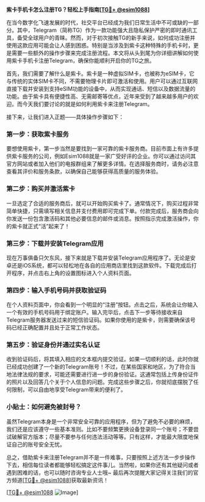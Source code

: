 **紫卡手机卡怎么注册TG？轻松上手指南[[TG💪+ @esim1088](https://t.me/s/esim1088)]**

在当今数字化飞速发展的时代，社交平台已经成为我们日常生活中不可或缺的一部分。其中，Telegram（简称TG）作为一款功能强大且隐私保护严密的即时通讯工具，备受全球用户的青睐。然而，对于初次接触TG的新手来说，如何成功注册并使用这款应用可能会让人感到困惑。特别是当涉及到紫卡这种特殊的手机卡时，更是需要一些额外的操作步骤来完成注册流程。本文将从头到尾为你详细讲解如何使用紫卡手机卡注册Telegram，确保你能顺利开启你的TG之旅。

首先，我们需要了解什么是紫卡。紫卡是一种虚拟SIM卡，也被称为eSIM卡，它与传统的实体SIM卡不同，不需要物理卡片即可激活和使用。用户可以通过互联网直接下载并安装到支持eSIM功能的设备中，从而实现通话、短信以及数据流量的功能。由于紫卡具有便捷性高、无需邮寄等优点，近年来受到了越来越多用户的欢迎。而今天我们要讨论的就是如何利用紫卡来注册Telegram。

接下来，让我们进入正题——具体操作步骤如下：

### 第一步：获取紫卡服务

要想使用紫卡，第一步当然是要找到一家可靠的紫卡服务商。目前市面上有许多提供紫卡服务的公司，例如Esim1088就是一家广受好评的企业。你可以通过访问其官方网站或者加入他们的电报群组来了解更多详情。在选择服务商时，请务必注意查看其评价和服务条款，以确保自己能够获得高质量的服务体验。

### 第二步：购买并激活紫卡

一旦选定了合适的服务商后，就可以开始购买紫卡了。通常情况下，购买过程非常简单快捷，只需填写相关信息并支付费用即可完成下单。付款完成后，服务商会向你发送一份包含激活码和其他必要信息的邮件或消息。按照指示完成激活操作，你的紫卡就正式“活”起来了！

### 第三步：下载并安装Telegram应用

现在万事俱备只欠东风，接下来就是下载并安装Telegram应用程序了。无论是安卓还是iOS系统，都可以轻松地在各自的应用商店里找到这款软件。下载完成后打开程序，并点击右上角的设置图标进入个人资料页面。

### 第四步：输入手机号码并获取验证码

在个人资料页面中，你会看到一个明显的“注册”按钮。点击之后，系统会让你输入一个有效的手机号码用于绑定账户。输入完毕后，点击下一步等待接收来自Telegram服务器发送过来的短信验证码。如果你使用的是紫卡，则需要确保该号码已经正确配置并且处于正常工作状态。

### 第五步：验证身份并通过实名认证

收到验证码后，将其填入相应的文本框内提交验证。如果一切顺利的话，此时你就已经成功创建了一个新的Telegram账号！不过，在某些国家和地区，为了符合当地法律法规的要求，可能还需要进行进一步的身份验证。这通常包括上传身份证件的照片以及回答几个关于个人信息的问题。完成这些步骤之后，你就彻底摆脱了任何限制，可以自由地享受Telegram带来的便利了。

### 小贴士：如何避免被封号？

虽然Telegram本身是一个非常安全可靠的应用程序，但为了避免不必要的麻烦，我们还是应该遵守一些基本准则。比如不要频繁更换设备登录同一个账号；不要尝试破解官方版本；尽量不要参与任何违法活动等等。只有这样，才能最大限度地保证自己的账号安全无忧。

总之，借助紫卡来注册Telegram并不是一件难事，只要按照上述方法一步步操作下去，相信每位读者都能够轻松搞定这件事儿。当然啦，如果你还有其他疑问或者遇到困难的话，也可以随时咨询专业人士哦~ 最后再次提醒大家记得关注我们的官方频道[[TG💪+ @esim1088](https://t.me/s/esim1088)]获取最新资讯！

[[TG💪+ @esim1088](https://t.me/s/esim1088) ![Image](https://i.postimg.cc/4NQfJmqS/Snipaste-2025-05-13-00-14-12.png)]